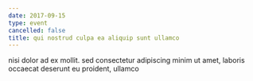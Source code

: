 ```yaml
---
date: 2017-09-15
type: event
cancelled: false
title: qui nostrud culpa ea aliquip sunt ullamco
---
```

nisi dolor ad ex mollit. sed consectetur adipiscing minim ut amet, laboris occaecat deserunt eu proident, ullamco